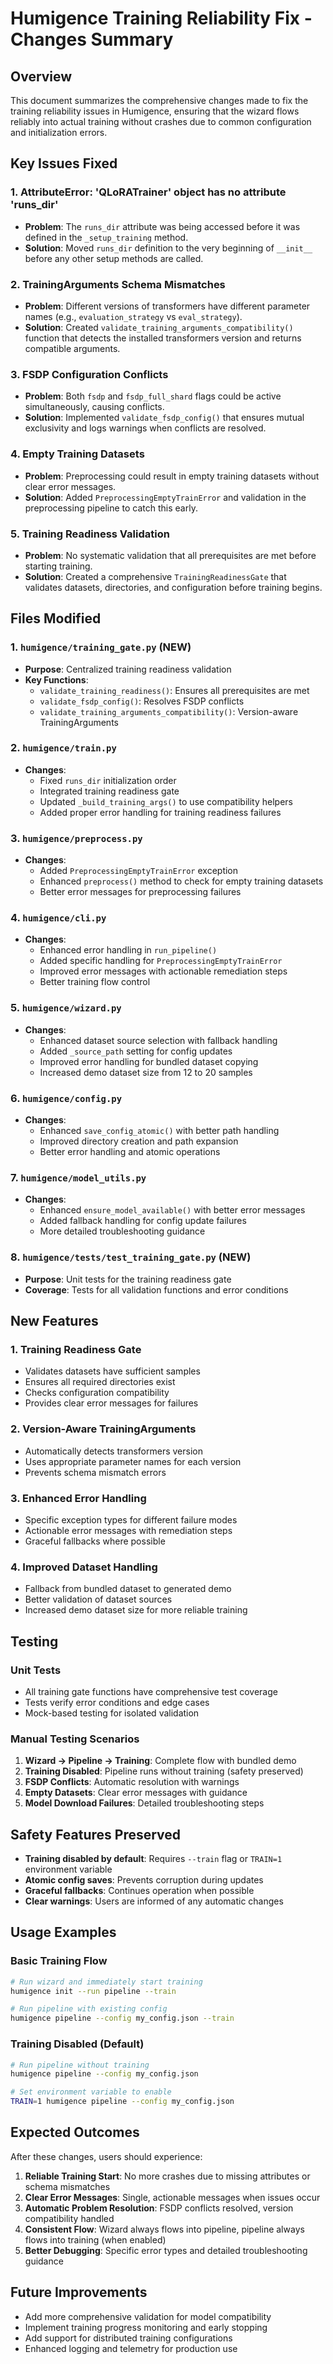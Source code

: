 # Humigence Training Reliability Fix - Changes Summary

## Overview
This document summarizes the comprehensive changes made to fix the training reliability issues in Humigence, ensuring that the wizard flows reliably into actual training without crashes due to common configuration and initialization errors.

## Key Issues Fixed

### 1. AttributeError: 'QLoRATrainer' object has no attribute 'runs_dir'
- **Problem**: The `runs_dir` attribute was being accessed before it was defined in the `_setup_training` method.
- **Solution**: Moved `runs_dir` definition to the very beginning of `__init__` before any other setup methods are called.

### 2. TrainingArguments Schema Mismatches
- **Problem**: Different versions of transformers have different parameter names (e.g., `evaluation_strategy` vs `eval_strategy`).
- **Solution**: Created `validate_training_arguments_compatibility()` function that detects the installed transformers version and returns compatible arguments.

### 3. FSDP Configuration Conflicts
- **Problem**: Both `fsdp` and `fsdp_full_shard` flags could be active simultaneously, causing conflicts.
- **Solution**: Implemented `validate_fsdp_config()` that ensures mutual exclusivity and logs warnings when conflicts are resolved.

### 4. Empty Training Datasets
- **Problem**: Preprocessing could result in empty training datasets without clear error messages.
- **Solution**: Added `PreprocessingEmptyTrainError` and validation in the preprocessing pipeline to catch this early.

### 5. Training Readiness Validation
- **Problem**: No systematic validation that all prerequisites are met before starting training.
- **Solution**: Created a comprehensive `TrainingReadinessGate` that validates datasets, directories, and configuration before training begins.

## Files Modified

### 1. `humigence/training_gate.py` (NEW)
- **Purpose**: Centralized training readiness validation
- **Key Functions**:
  - `validate_training_readiness()`: Ensures all prerequisites are met
  - `validate_fsdp_config()`: Resolves FSDP conflicts
  - `validate_training_arguments_compatibility()`: Version-aware TrainingArguments

### 2. `humigence/train.py`
- **Changes**:
  - Fixed `runs_dir` initialization order
  - Integrated training readiness gate
  - Updated `_build_training_args()` to use compatibility helpers
  - Added proper error handling for training readiness failures

### 3. `humigence/preprocess.py`
- **Changes**:
  - Added `PreprocessingEmptyTrainError` exception
  - Enhanced `preprocess()` method to check for empty training datasets
  - Better error messages for preprocessing failures

### 4. `humigence/cli.py`
- **Changes**:
  - Enhanced error handling in `run_pipeline()`
  - Added specific handling for `PreprocessingEmptyTrainError`
  - Improved error messages with actionable remediation steps
  - Better training flow control

### 5. `humigence/wizard.py`
- **Changes**:
  - Enhanced dataset source selection with fallback handling
  - Added `_source_path` setting for config updates
  - Improved error handling for bundled dataset copying
  - Increased demo dataset size from 12 to 20 samples

### 6. `humigence/config.py`
- **Changes**:
  - Enhanced `save_config_atomic()` with better path handling
  - Improved directory creation and path expansion
  - Better error handling and atomic operations

### 7. `humigence/model_utils.py`
- **Changes**:
  - Enhanced `ensure_model_available()` with better error messages
  - Added fallback handling for config update failures
  - More detailed troubleshooting guidance

### 8. `humigence/tests/test_training_gate.py` (NEW)
- **Purpose**: Unit tests for the training readiness gate
- **Coverage**: Tests for all validation functions and error conditions

## New Features

### 1. Training Readiness Gate
- Validates datasets have sufficient samples
- Ensures all required directories exist
- Checks configuration compatibility
- Provides clear error messages for failures

### 2. Version-Aware TrainingArguments
- Automatically detects transformers version
- Uses appropriate parameter names for each version
- Prevents schema mismatch errors

### 3. Enhanced Error Handling
- Specific exception types for different failure modes
- Actionable error messages with remediation steps
- Graceful fallbacks where possible

### 4. Improved Dataset Handling
- Fallback from bundled dataset to generated demo
- Better validation of dataset sources
- Increased demo dataset size for more reliable training

## Testing

### Unit Tests
- All training gate functions have comprehensive test coverage
- Tests verify error conditions and edge cases
- Mock-based testing for isolated validation

### Manual Testing Scenarios
1. **Wizard → Pipeline → Training**: Complete flow with bundled demo
2. **Training Disabled**: Pipeline runs without training (safety preserved)
3. **FSDP Conflicts**: Automatic resolution with warnings
4. **Empty Datasets**: Clear error messages with guidance
5. **Model Download Failures**: Detailed troubleshooting steps

## Safety Features Preserved

- **Training disabled by default**: Requires `--train` flag or `TRAIN=1` environment variable
- **Atomic config saves**: Prevents corruption during updates
- **Graceful fallbacks**: Continues operation when possible
- **Clear warnings**: Users are informed of any automatic changes

## Usage Examples

### Basic Training Flow
```bash
# Run wizard and immediately start training
humigence init --run pipeline --train

# Run pipeline with existing config
humigence pipeline --config my_config.json --train
```

### Training Disabled (Default)
```bash
# Run pipeline without training
humigence pipeline --config my_config.json

# Set environment variable to enable
TRAIN=1 humigence pipeline --config my_config.json
```

## Expected Outcomes

After these changes, users should experience:

1. **Reliable Training Start**: No more crashes due to missing attributes or schema mismatches
2. **Clear Error Messages**: Single, actionable messages when issues occur
3. **Automatic Problem Resolution**: FSDP conflicts resolved, version compatibility handled
4. **Consistent Flow**: Wizard always flows into pipeline, pipeline always flows into training (when enabled)
5. **Better Debugging**: Specific error types and detailed troubleshooting guidance

## Future Improvements

- Add more comprehensive validation for model compatibility
- Implement training progress monitoring and early stopping
- Add support for distributed training configurations
- Enhanced logging and telemetry for production use
